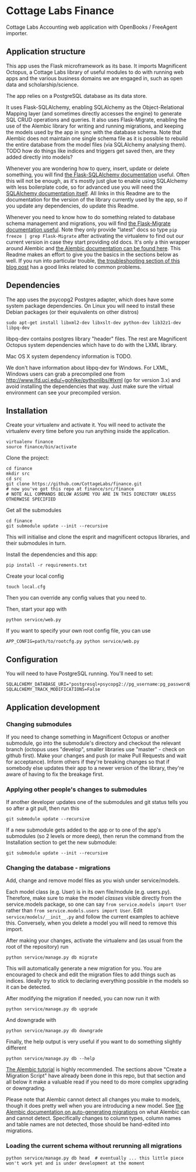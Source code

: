 # Cottage Labs Finance

Cottage Labs Accounting web application with OpenBooks / FreeAgent importer.

## Application structure

This app uses the Flask microframework as its base. It imports Magnificent Octopus, a Cottage Labs library of useful modules to do with running web apps and the various business domains we are engaged in, such as open data and scholarship/science.

The app relies on a PostgreSQL database as its data store.

It uses Flask-SQLAlchemy, enabling SQLAlchemy as the Object-Relational Mapping layer (and sometimes directly accesses the engine) to generate SQL CRUD operations and queries. It also uses Flask-Migrate, enabling the use of the Alembic library for writing and running migrations, and keeping the models used by the app in sync with the database schema. Note that Alembic does not maintain one single schema file as it is possible to rebuild the entire database from the model files (via SQLAlchemy analysing them). TODO how do things like indices and triggers get saved then, are they added directly into models?

Whenever you are wondering how to query, insert, update or delete something, you will find [the Flask-SQLAlchemy documentation](http://flask-sqlalchemy.pocoo.org/2.1/) useful. Often this will not be enough, as it's mostly just glue to enable using SQLAlchemy with less boilerplate code, so for advanced use you will need the [SQLAlchemy documentation itself](http://docs.sqlalchemy.org/en/rel_1_0/orm/index.html). All links in this Readme are to the documentation for the version of the library currently used by the app, so if you update any dependencies, do update this Readme.

Whenever you need to know how to do something related to database schema management and migrations, you will find [the Flask-Migrate documentation useful](http://flask-migrate.readthedocs.org/en/latest/). Note they only provide "latest" docs so type ```pip freeze | grep Flask-Migrate``` after activating the virtualenv to find out our current version in case they start providing old docs. It's only a thin wrapper around Alembic and [the Alembic documentation can be found here](http://alembic.readthedocs.org/en/rel_0_7/). This Readme makes an effort to give you the basics in the sections below as well. If you run into particular trouble, [the troubleshooting section of this blog post](http://www.chesnok.com/daily/2013/07/02/a-practical-guide-to-using-alembic/) has a good links related to common problems.

## Dependencies

The app uses the psycopg2 Postgres adapter, which does have some system package dependencies. On Linux you will need to install these Debian packages (or their equivalents on other distros)

    sudo apt-get install libxml2-dev libxslt-dev python-dev lib32z1-dev libpq-dev

libpq-dev contains postgres library "header" files. The rest are Magnificent Octopus system dependencies which have to do with the LXML library.

Mac OS X system dependency information is TODO.

We don't have information about libpq-dev for Windows. For LXML, Windows users can grab a precompiled one from http://www.lfd.uci.edu/~gohlke/pythonlibs/#lxml (go for version 3.x) and avoid installing the dependencies that way. Just make sure the virtual environment can see your precompiled version.

## Installation

Create your virtualenv and activate it. You will need to activate the virtualenv every time before you run anything inside the application.

    virtualenv finance
    source finance/bin/activate

Clone the project:

    cd finance
    mkdir src
    cd src
    git clone https://github.com/CottageLabs/finance.git
    # now you've got this repo at finance/src/finance
    # NOTE ALL COMMANDS BELOW ASSUME YOU ARE IN THIS DIRECTORY UNLESS OTHERWISE SPECIFIED

Get all the submodules

    cd finance
    git submodule update --init --recursive
    
This will initialise and clone the esprit and magnificent octopus libraries, and their submodules in turn.

Install the dependencies and this app:

    pip install -r requirements.txt
    
Create your local config

    touch local.cfg

Then you can override any config values that you need to.

Then, start your app with

    python service/web.py

If you want to specify your own root config file, you can use

    APP_CONFIG=path/to/rootcfg.py python service/web.py
    
## Configuration

You will need to have PostgreSQL running. You'll need to set:

    SQLALCHEMY_DATABASE_URI="postgresql+psycopg2://pg_username:pg_password@localhost/pg_database"
    SQLALCHEMY_TRACK_MODIFICATIONS=False

## Application development

### Changing submodules

If you need to change something in Magnificent Octopus or another submodule, go into the submodule's directory and checkout the relevant branch (octopus uses "develop", smaller libraries use "master" - check on github first). Make your changes and push (or make Pull Requests and wait for acceptance). Inform others if they're breaking changes so that if somebody else updates their app to a newer version of the library, they're aware of having to fix the breakage first.

### Applying other people's changes to submodules

If another developer updates one of the submodules and git status tells you so after a git pull, then run this

    git submodule update --recursive

If a new submodule gets added to the app or to one of the app's submodules (so 2 levels or more deep), then rerun the command from the Installation section to get the new submodule:

    git submodule update --init --recursive

### Changing the database - migrations

Add, change and remove model files as you wish under service/models.

Each model class (e.g. User) is in its own file/module (e.g. users.py). Therefore, make sure to make the model *classes* visible directly from the service.models package, so one can say ```from service.models import User``` rather than ```from service.models.users import User```. Edit ```service/models/__init__.py``` and follow the current examples to achieve this. Conversely, when you delete a model you will need to remove this import.

After making your changes, activate the virtualenv and (as usual from the root of the repository) run

    python service/manage.py db migrate

This will automatically generate a new migration for you. You are encouraged to check and edit the migration files to add things such as indices. Ideally try to stick to declaring everything possible in the models so it can be detected.

After modifying the migration if needed, you can now run it with

    python service/manage.py db upgrade

And downgrade with

    python service/manage.py db downgrade

Finally, the help output is very useful if you want to do something slightly different

    python service/manage.py db --help

[The Alembic tutorial](http://alembic.readthedocs.org/en/rel_0_7/tutorial.html#create-a-migration-script) is highly recommended. The sections above "Create a Migration Script" have already been done in this repo, but that section and all below it make a valuable read if you need to do more complex upgrading or downgrading.

Please note that Alembic cannot detect all changes you make to models, though it does pretty well when you are introducing a new model. See [the Alembic documentation on auto-generating migrations](http://alembic.readthedocs.org/en/rel_0_7/autogenerate.html#what-does-autogenerate-detect-and-what-does-it-not-detect) on what Alembic can and cannot detect. Specifically changes to column types, column names and table names are not detected, those should be hand-edited into migrations.

### Loading the current schema without rerunning all migrations

    python service/manage.py db head  # eventually ... this little piece won't work yet and is under development at the moment